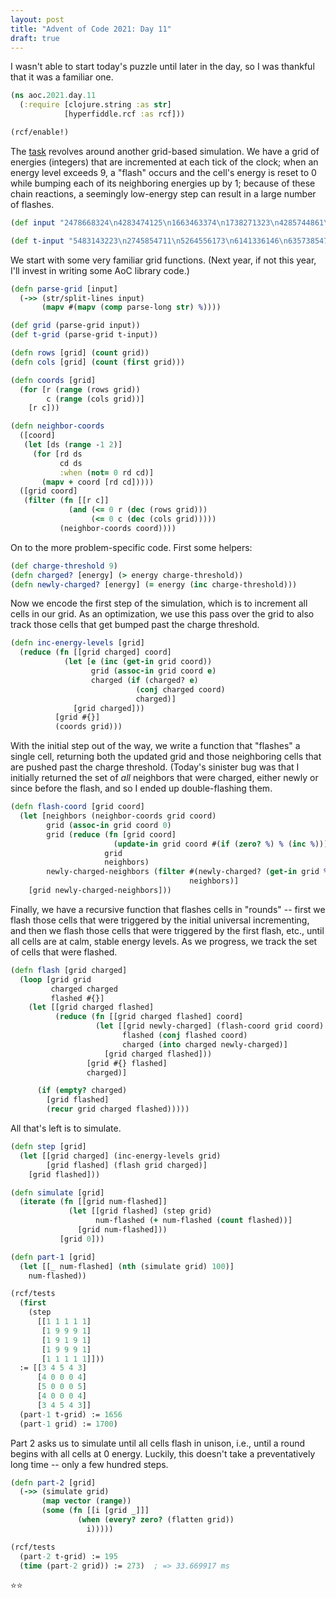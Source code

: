 ```yaml
---
layout: post
title: "Advent of Code 2021: Day 11"
draft: true
---
```

I wasn't able to start today's puzzle until later in the day, so I was
thankful that it was a familiar one.
```clojure
(ns aoc.2021.day.11
  (:require [clojure.string :as str]
            [hyperfiddle.rcf :as rcf]))

(rcf/enable!)
```

The [task](https://adventofcode.com/2021/day/11) revolves around another
grid-based simulation. We have a grid of energies (integers) that are incremented
at each tick of the clock; when an energy level exceeds 9, a "flash" occurs and the
cell's energy is reset to 0 while bumping each of its neighboring energies up by 1;
because of these chain reactions, a seemingly low-energy step can result in a large
number of flashes.
```clojure
(def input "2478668324\n4283474125\n1663463374\n1738271323\n4285744861\n3551311515\n8574335438\n7843525826\n1366237577\n3554687226\n")

(def t-input "5483143223\n2745854711\n5264556173\n6141336146\n6357385478\n4167524645\n2176841721\n6882881134\n4846848554\n5283751526")
```

We start with some very familiar grid functions. (Next year, if not this year, I'll
invest in writing some AoC library code.)
```clojure
(defn parse-grid [input]
  (->> (str/split-lines input)
       (mapv #(mapv (comp parse-long str) %))))

(def grid (parse-grid input))
(def t-grid (parse-grid t-input))

(defn rows [grid] (count grid))
(defn cols [grid] (count (first grid)))

(defn coords [grid]
  (for [r (range (rows grid))
        c (range (cols grid))]
    [r c]))

(defn neighbor-coords
  ([coord]
   (let [ds (range -1 2)]
     (for [rd ds
           cd ds
           :when (not= 0 rd cd)]
       (mapv + coord [rd cd]))))
  ([grid coord]
   (filter (fn [[r c]]
             (and (<= 0 r (dec (rows grid)))
                  (<= 0 c (dec (cols grid)))))
           (neighbor-coords coord))))
```

On to the more problem-specific code. First some helpers:
```clojure
(def charge-threshold 9)
(defn charged? [energy] (> energy charge-threshold))
(defn newly-charged? [energy] (= energy (inc charge-threshold)))
```

Now we encode the first step of the simulation, which is to increment all
cells in our grid. As an optimization, we use this pass over the grid to
also track those cells that get bumped past the charge threshold.
```clojure
(defn inc-energy-levels [grid]
  (reduce (fn [[grid charged] coord]
            (let [e (inc (get-in grid coord))
                  grid (assoc-in grid coord e)
                  charged (if (charged? e)
                            (conj charged coord)
                            charged)]
              [grid charged]))
          [grid #{}]
          (coords grid)))
```

With the initial step out of the way, we write a function that "flashes"
a single cell, returning both the updated grid and those neighboring cells
that are pushed past the charge threshold. (Today's sinister bug was that
I initially returned the set of *all* neighbors that were charged, either
newly or since before the flash, and so I ended up double-flashing them.
```clojure
(defn flash-coord [grid coord]
  (let [neighbors (neighbor-coords grid coord)
        grid (assoc-in grid coord 0)
        grid (reduce (fn [grid coord]
                       (update-in grid coord #(if (zero? %) % (inc %))))
                     grid
                     neighbors)
        newly-charged-neighbors (filter #(newly-charged? (get-in grid %))
                                        neighbors)]
    [grid newly-charged-neighbors]))
```

Finally, we have a recursive function that flashes cells in "rounds" -- first
we flash those cells that were triggered by the initial universal incrementing,
and then we flash those cells that were triggered by the first flash, etc., until
all cells are at calm, stable energy levels. As we progress, we track the set of
cells that were flashed.
```clojure
(defn flash [grid charged]
  (loop [grid grid
         charged charged
         flashed #{}]
    (let [[grid charged flashed]
          (reduce (fn [[grid charged flashed] coord]
                   (let [[grid newly-charged] (flash-coord grid coord)
                         flashed (conj flashed coord)
                         charged (into charged newly-charged)]
                     [grid charged flashed]))
                 [grid #{} flashed]
                 charged)]

      (if (empty? charged)
        [grid flashed]
        (recur grid charged flashed)))))
```

All that's left is to simulate.
```clojure
(defn step [grid]
  (let [[grid charged] (inc-energy-levels grid)
        [grid flashed] (flash grid charged)]
    [grid flashed]))

(defn simulate [grid]
  (iterate (fn [[grid num-flashed]]
             (let [[grid flashed] (step grid)
                   num-flashed (+ num-flashed (count flashed))]
               [grid num-flashed]))
           [grid 0]))

(defn part-1 [grid]
  (let [[_ num-flashed] (nth (simulate grid) 100)]
    num-flashed))

(rcf/tests
  (first
    (step
      [[1 1 1 1 1]
       [1 9 9 9 1]
       [1 9 1 9 1]
       [1 9 9 9 1]
       [1 1 1 1 1]]))
  := [[3 4 5 4 3]
      [4 0 0 0 4]
      [5 0 0 0 5]
      [4 0 0 0 4]
      [3 4 5 4 3]]
  (part-1 t-grid) := 1656
  (part-1 grid) := 1700)
```

Part 2 asks us to simulate until all cells flash in unison, i.e., until
a round begins with all cells at 0 energy. Luckily, this doesn't take a
preventatively long time -- only a few hundred steps.
```clojure
(defn part-2 [grid]
  (->> (simulate grid)
       (map vector (range))
       (some (fn [[i [grid _]]]
               (when (every? zero? (flatten grid))
                 i)))))

(rcf/tests
  (part-2 t-grid) := 195
  (time (part-2 grid)) := 273)  ; => 33.669917 ms
```

⭐️⭐️